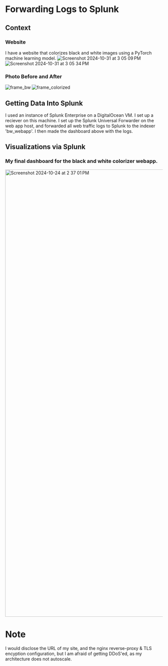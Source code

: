 # Forwarding Logs to Splunk

## Context
### Website
I have a website that colorizes black and white images using a PyTorch machine learning model.
![Screenshot 2024-10-31 at 3 05 09 PM](https://github.com/user-attachments/assets/b248f1fb-3b1d-4d3c-8b21-fbb1e4432812) ![Screenshot 2024-10-31 at 3 05 34 PM](https://github.com/user-attachments/assets/1238b1ff-718a-4679-a96a-97a5b8605845)

### Photo Before and After
![frame_bw](https://github.com/user-attachments/assets/ab0b5aba-301b-48a0-a02b-445915d66e73) ![frame_colorized](https://github.com/user-attachments/assets/630ade5c-547c-4e8e-addb-fd428dd90cc9)

## Getting Data Into Splunk
I used an instance of Splunk Enterprise on a DigitalOcean VM. I set up a reciever on this machine. I set up the Splunk Universal Forwarder on the web app host, and forwarded all web traffic logs to Splunk to the indexer 'bw_webapp'. I then made the dashboard above with the logs.

## Visualizations via Splunk
### My final dashboard for the black and white colorizer webapp.
<img width="1428" alt="Screenshot 2024-10-24 at 2 37 01 PM" src="https://github.com/user-attachments/assets/cdb5bd3b-0cba-4f09-ba48-3e7b5f943e1d">

# Note
I would disclose the URL of my site, and the nginx reverse-proxy & TLS encyption configuration, but I am afraid of getting DDoS'ed, as my architecture does not autoscale.
